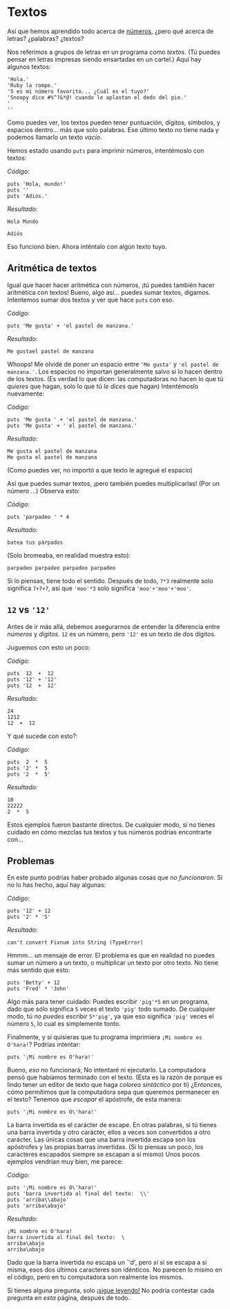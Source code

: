 # Textos

Así que hemos aprendido todo acerca de 
<a href="/capitulos/01-numeros.markdown">números</a>,
¿pero qué acerca de letras?  ¿palabras?  ¿textos?

Nos referimos a grupos de letras en un programa como <dfn>textos</dfn>.  (Tú puedes
pensar en letras impresas siendo ensartadas en un cartel.)
Aquí hay algunos textos:

    'Hola.'
    'Ruby la rompe.'
    '5 es mi número favorito... ¿Cuál es el tuyo?'
    'Snoopy dice #%^?&*@! cuando le aplastan el dedo del pie.'
    '     '
    ''

Como puedes ver, los textos pueden tener puntuación, dígitos, símbolos, 
y espacios dentro... más que solo palabras. Ese último texto 
no tiene nada y podemos llamarlo un texto <dfn>vacío</dfn>. 

Hemos estado usando `puts` para imprimir números, intentémoslo con textos:

*Código:*

    puts 'Hola, mundo!'
    puts ''
    puts 'Adiós.'

*Resultado:*

    Hola Mundo

    Adiós

Eso funcionó bien. Ahora inténtalo con algún texto tuyo. 

## Aritmética de textos

Igual que hacer hacer aritmética con números, ¡tú puedes también hacer
aritmética con textos! Bueno, algo así... puedes sumar textos, digamos. 
Intentemos sumar dos textos y ver que hace 
`puts` con eso. 

*Código:*

    puts 'Me gusta' + 'el pastel de manzana.'

*Resultado:*

    Me gustael pastel de manzana

Whoops! Me olvidé de poner un espacio entre `'Me gusta'` y `'el pastel de manzana.'`.
Los espacios no importan generalmente salvo si lo hacen dentro de los textos. 
(Es verdad lo que dicen: las computadoras no hacen lo que tú <em>quieres</em>
que hagan, solo lo que tú <em>le dices</em>  que hagan) Intentémoslo nuevamente:

*Código:*

    puts 'Me gusta ' + 'el pastel de manzana.'
    puts 'Me gusta' + ' el pastel de manzana.'

*Resultado:*

    Me gusta el pastel de manzana
    Me gusta el pastel de manzana

(Como puedes ver, no importó a que texto le agregué el espacio)

Así que puedes sumar textos, ¡pero también puedes multiplicarlas!
(Por un número ...) Observa esto:

*Código:*

    puts 'parpadeo ' * 4

*Resultado:*

    batea tus párpados

(Solo bromeaba, en realidad muestra esto):

    parpadeo parpadeo parpadeo parpadeo

Si lo piensas, tiene todo el sentido. Después de todo, 
`7*3` realmente solo significa `7+7+7`, así que `'moo'*3` solo
significa `'moo'+'moo'+'moo'`.

## `12` vs `'12'`

Antes de ir más allá, debemos asegurarnos de entender la
diferencia entre <em>números</em> y <em>dígitos</em>.
`12` es un número, pero `'12'` es un texto de dos dígitos.

Juguemos con esto un poco:

*Código:*

    puts  12  +  12
    puts '12' + '12'
    puts '12  +  12'

*Resultado:*

    24
    1212
    12  +  12

Y qué sucede con esto?:

*Código:*

    puts  2  *  5
    puts '2' *  5
    puts '2  *  5'

*Resultado:*

    10
    22222
    2  *  5

Estos ejemplos fueron bastante directos. De cualquier modo, si no tienes
cuidado en cómo mezclas tus textos y tus números podrías encontrarte con...

## Problemas

En este punto podrías haber probado algunas cosas que
<em>no funcionaron</em>. Si no lo has hecho, aquí hay algunas:

*Código:*

    puts '12' + 12
    puts '2' * '5'

*Resultado:*

    can't convert Fixnum into String (TypeError)

Hmmm... un mensaje de error.  El problema es que en realidad
no puedes sumar un número a un texto, o multiplicar 
un texto por otro texto. No tiene más sentido que esto:

    puts 'Betty' + 12
    puts 'Fred' * 'John'

Algo más para tener cuidado: Puedes escribir `'pig'*5` en un programa,
dado que sólo significa `5` veces el texto `'pig'` todo 
sumado. De cualquier modo, 
tú <em>no puedes</em> escribir `5*'pig'`, ya que eso significa `'pig'`
veces el número `5`, lo cual es simplemente tonto.

Finalmente, y si quisieras que tu programa imprimiera
`¡Mi nombre es O'hara!`?  Podrías intentar:

    puts '¡Mi nombre es O'hara!'

Bueno, <em>eso</em> no funcionará; No intentaré ni ejecutarlo.
La computadora pensó que habíamos terminado con el texto. 
(Esta es la razón de porque es lindo tener un editor de 
texto que haga <dfn>coloreo sintáctico</dfn> por ti)
¿Entonces, cómo permitimos que la computadora sepa que
queremos permanecer en el texto? Tenemos que <dfn>escapar</dfn>
el apóstrofe, de esta manera:

    puts '¡Mi nombre es O\'hara!'

La barra invertida es el carácter de escape. En otras palabras, 
si tú tienes una barra invertida y otro carácter, ellos a veces son
convertidos a otro carácter. Las únicas cosas que una barra invertida
escapa son los apóstrofes y las propias barras invertidas. (Si lo 
piensas un poco, los caracteres escapados siempre se escapan a sí mismo)
Unos pocos ejemplos vendrían muy bien, me parece:

*Código:*

    puts '¡Mi nombre es O\'hara!'
    puts 'barra invertida al final del texto:  \\'
    puts 'arriba\\abajo'
    puts 'arriba\abajo'

*Resultado:*

    ¡Mi nombre es O'hara!
    barra invertida al final del texto:  \
    arriba\abajo
    arriba\abajo

Dado que la barra invertida <em>no</em> escapa un `'d',
pero <em>si</em> si se escapa a si misma, esos dos últimos caracteres
son idénticos. No parecen lo mismo en el código, pero en tu computadora
son realmente los mismos. 

Si tienes alguna pregunta, solo <a href="/capitulos/03-variables.html">¡sigue leyendo!</a>
No podría contestar cada pregunta en <em>esta</em> página, después de todo.
